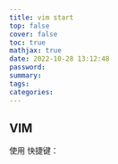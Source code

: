 ```yaml
---
title: vim start
top: false
cover: false
toc: true
mathjax: true
date: 2022-10-28 13:12:48
password:
summary:
tags:
categories:
---
```


## VIM

使用 快捷键：

